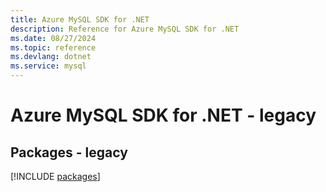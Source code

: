 ```yaml
---
title: Azure MySQL SDK for .NET
description: Reference for Azure MySQL SDK for .NET
ms.date: 08/27/2024
ms.topic: reference
ms.devlang: dotnet
ms.service: mysql
---
```

# Azure MySQL SDK for .NET - legacy
## Packages - legacy
[!INCLUDE [packages](mysql-index.md)]
